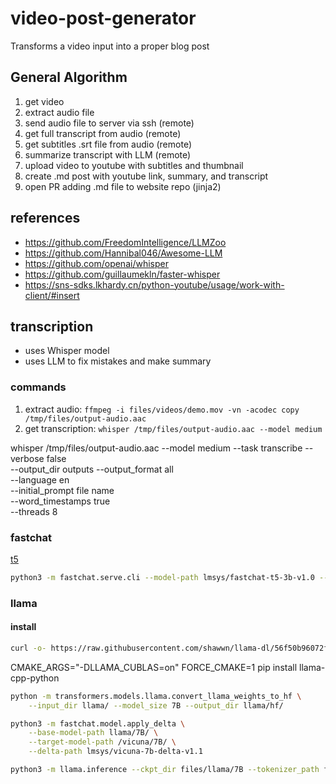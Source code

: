 # video-post-generator

Transforms a video input into a proper blog post

## General Algorithm

1. get video
2. extract audio file
3. send audio file to server via ssh (remote)
4. get full transcript from audio (remote)
5. get subtitles .srt file from audio (remote)
6. summarize transcript with LLM (remote)
7. upload video to youtube with subtitles and thumbnail
8. create .md post with youtube link, summary, and transcript
9. open PR adding .md file to website repo (jinja2)

## references

- https://github.com/FreedomIntelligence/LLMZoo
- https://github.com/Hannibal046/Awesome-LLM
- https://github.com/openai/whisper
- https://github.com/guillaumekln/faster-whisper
- https://sns-sdks.lkhardy.cn/python-youtube/usage/work-with-client/#insert

## transcription

- uses Whisper model
- uses LLM to fix mistakes and make summary

### commands

1. extract audio: `ffmpeg -i files/videos/demo.mov -vn -acodec copy /tmp/files/output-audio.aac`
2. get transcription: `whisper /tmp/files/output-audio.aac --model medium`

whisper /tmp/files/output-audio.aac --model medium --task transcribe --verbose false \
                                    --output_dir outputs --output_format all \
                                    --language en \
                                    --initial_prompt file name \
                                    --word_timestamps true \
                                    --threads 8

### fastchat

[t5](https://github.com/lm-sys/FastChat#fastchat-t5)

```bash
python3 -m fastchat.serve.cli --model-path lmsys/fastchat-t5-3b-v1.0 --style rich --num-gpus 3 --load-8bit
```

### llama

#### install

```bash
curl -o- https://raw.githubusercontent.com/shawwn/llama-dl/56f50b96072f42fb2520b1ad5a1d6ef30351f23c/llama.sh | bash
```

CMAKE_ARGS="-DLLAMA_CUBLAS=on" FORCE_CMAKE=1 pip install llama-cpp-python

```bash
python -m transformers.models.llama.convert_llama_weights_to_hf \
    --input_dir llama/ --model_size 7B --output_dir llama/hf/
```

```bash
python3 -m fastchat.model.apply_delta \
    --base-model-path llama/7B/ \
    --target-model-path /vicuna/7B/ \
    --delta-path lmsys/vicuna-7b-delta-v1.1
```

```bash
python3 -m llama.inference --ckpt_dir files/llama/7B --tokenizer_path files/llama/tokenizer.model
```